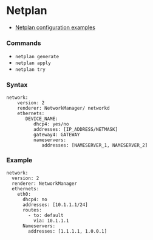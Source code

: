 # Netplan 

- [Netplan configuration examples](https://netplan.io/examples/)

### Commands

- `netplan generate`
- `netplan apply`
- `netplan try`


### Syntax
````
network:
    version: 2
    renderer: NetworkManager/ networkd
    ethernets:
       DEVICE_NAME:
          dhcp4: yes/no
          addresses: [IP_ADDRESS/NETMASK]
          gateway4: GATEWAY
          nameservers:
             addresses: [NAMESERVER_1, NAMESERVER_2]
````

### Example
````
network:
  version: 2
  renderer: NetworkManager
  ethernets:
    eth0:
      dhcp4: no
      addresses: [10.1.1.1/24]
      routes:
        - to: default
          via: 10.1.1.1
      Nameservers:
        addresses: [1.1.1.1, 1.0.0.1]
````
